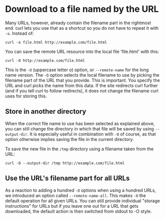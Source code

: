 # Download to a file named by the URL

Many URLs, however, already contain the filename part in the rightmost end.
curl lets you use that as a shortcut so you do not have to repeat it with
`-o`. Instead of:

    curl -o file.html http://example.com/file.html

You can save the remote URL resource into the local file 'file.html' with
this:

    curl -O http://example.com/file.html

This is the `-O` (uppercase letter o) option, or `--remote-name` for the long
name version. The `-O` option selects the local filename to use by picking the
filename part of the URL that you provide. This is important. You specify the
URL and curl picks the name from this data. If the site redirects curl further
(and if you tell curl to follow redirects), it does not change the filename
curl uses for storing this.

## Store in another directory

When the correct file name to use has been selected as explained above, you
can still change the directory in which that file will be saved by using
`--output-dir`. It is especially useful in combination with `-O` of course, as
that option otherwise implies saving the file in the current directory.

To save the new file in the `/tmp` directory using a filename taken from the
URL:

    curl -O --output-dir /tmp http://example.com/file.html

## Use the URL's filename part for all URLs

As a reaction to adding a hundred `-O` options when using a hundred URLs, we
introduced an option called `--remote-name-all`. This makes `-O` the default
operation for all given URLs. You can still provide individual "storage
instructions" for URLs but if you leave one out for a URL that gets
downloaded, the default action is then switched from stdout to -O style.
